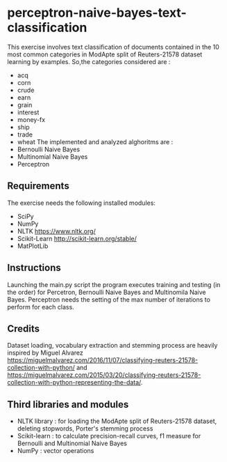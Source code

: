 # perceptron-naive-bayes-text-classification

This exercise involves text classification of documents contained in the 10 most common categories in ModApte split of Reuters-21578 dataset learning by examples. 
So,the categories considered are :
* acq
* corn
* crude
* earn
* grain
* interest
* money-fx
* ship
* trade
* wheat
The implemented and analyzed alghoritms are  :
* Bernoulli Naive Bayes
* Multinomial Naive Bayes
* Perceptron


## Requirements

The exercise needs the following installed modules:
* SciPy
* NumPy
* NLTK    https://www.nltk.org/
* Scikit-Learn http://scikit-learn.org/stable/
* MatPlotLib

## Instructions
Launching the main.py script the program executes training and testing (in the order) for Percetron, Bernoulli Naive Bayes and Multinomila Naive Bayes.
Perceptron needs the setting of the max number of iterations to perform for each class.

## Credits

Dataset loading, vocabulary extraction and stemming process are heavily inspired by Miguel Alvarez https://miguelmalvarez.com/2016/11/07/classifying-reuters-21578-collection-with-python/ and https://miguelmalvarez.com/2015/03/20/classifying-reuters-21578-collection-with-python-representing-the-data/.

## Third libraries and modules

* NLTK library : for loading the ModApte split of Reuters-21578 dataset, deleting stopwords, Porter's stemming process
* Scikit-learn : to calculate precision-recall curves, f1 measure for Bernoulli and Multinomial Naive Bayes
* NumPy : vector operations 
